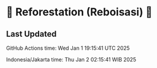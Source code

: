 
# 🌳 Reforestation (Reboisasi) 🌲

## Last Updated

GitHub Actions time: Wed Jan  1 19:15:41 UTC 2025

Indonesia/Jakarta time: Thu Jan  2 02:15:41 WIB 2025
